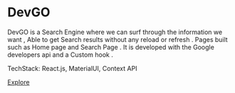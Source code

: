 # DevGO

DevGO is a Search Engine where we can surf through the information we want , Able to get Search results without any reload or refresh . Pages built such as Home page and Search Page . It is developed with the Google developers api and a Custom hook .

TechStack: React.js, MaterialUI, Context API

[Explore](https://devgo-f4d7c.web.app/)
